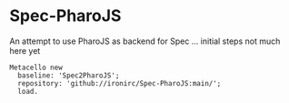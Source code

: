 # Spec-PharoJS
An attempt to use PharoJS as backend for Spec ... initial steps not much here yet

```Smalltalk
Metacello new
  baseline: 'Spec2PharoJS';
  repository: 'github://ironirc/Spec-PharoJS:main/';
  load.
```
